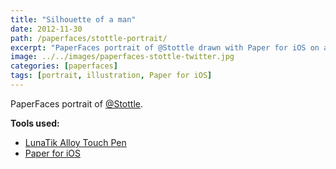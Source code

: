 ```yaml
---
title: "Silhouette of a man"
date: 2012-11-30
path: /paperfaces/stottle-portrait/
excerpt: "PaperFaces portrait of @Stottle drawn with Paper for iOS on an iPad."
image: ../../images/paperfaces-stottle-twitter.jpg
categories: [paperfaces]
tags: [portrait, illustration, Paper for iOS]
---
```


PaperFaces portrait of [@Stottle](https://twitter.com/Stottle).

**Tools used:**

- [LunaTik Alloy Touch Pen](https://www.amazon.com/gp/product/B00821TR7G/ref=as_li_ss_tl?ie=UTF8&tag=mademist-20&linkCode=as2&camp=1789&creative=390957&creativeASIN=B00821TR7G)
- [Paper for iOS](https://paper.bywetransfer.com/)
